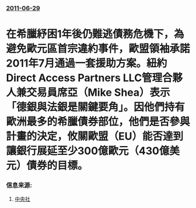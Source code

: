 ### [2011-06-29](/news/2011/06/29/index.md)

##### 
#  在希臘紓困1年後仍難逃債務危機下，為避免歐元區首宗違約事件，歐盟領袖承諾2011年7月通過一套援助方案。紐約Direct Access Partners LLC管理合夥人兼交易員席亞（Mike Shea）表示「德銀與法銀是關鍵要角」。因他們持有歐洲最多的希臘債券部位，他們是否參與計畫的決定，攸關歐盟（EU）能否達到讓銀行展延至少300億歐元（430億美元）債券的目標。




### 信息来源:

1. [中央社](https://web.archive.org/web/20111208005738/http://www2.cna.com.tw/ShowNews/Detail.aspx?pNewsID=201106290015&pType0=aALL&pTypeSel=0)
